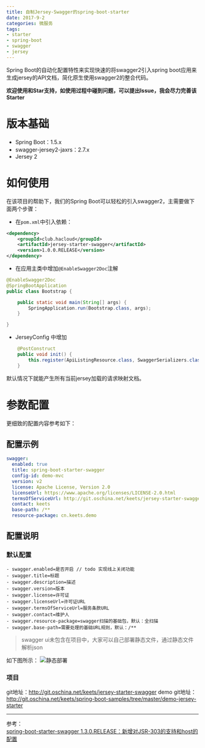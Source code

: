 ```yaml
---
title: 自制Jersey-Swagger的spring-boot-starter
date: 2017-9-2 
categories: 微服务
tags:
- starter
- spring-boot
- swagger
- jersey
---
```



Spring Boot的自动化配置特性来实现快速的将swagger2引入spring boot应用来生成jersey的API文档，简化原生使用swagger2的整合代码。

**欢迎使用和Star支持，如使用过程中碰到问题，可以提出Issue，我会尽力完善该Starter**

# 版本基础

- Spring Boot：1.5.x
- swagger-jersey2-jaxrs：2.7.x
- Jersey 2

# 如何使用

在该项目的帮助下，我们的Spring Boot可以轻松的引入swagger2，主需要做下面两个步骤：

- 在`pom.xml`中引入依赖：

```xml
<dependency>
	<groupId>club.hacloud</groupId>
	<artifactId>jersey-starter-swagger</artifactId>
	<version>1.0.0.RELEASE</version>
</dependency>
```

- 在应用主类中增加`@EnableSwagger2Doc`注解

```java
@EnableSwagger2Doc
@SpringBootApplication
public class Bootstrap {

    public static void main(String[] args) {
        SpringApplication.run(Bootstrap.class, args);
    }

}
```

- JerseyConfig 中增加
```java
    @PostConstruct
    public void init() {
        this.register(ApiListingResource.class, SwaggerSerializers.class);
    }
```

默认情况下就能产生所有当前jersey加载的请求映射文档。

# 参数配置

更细致的配置内容参考如下：

## 配置示例

```yaml
swagger:
  enabled: true
  title: spring-boot-starter-swagger
  config-id: demo-mvc
  version: v2
  license: Apache License, Version 2.0
  licenseUrl: https://www.apache.org/licenses/LICENSE-2.0.html
  termsOfServiceUrl: http://git.oschina.net/keets/jersey-starter-swagger
  contact: keets
  base-path: /**
  resource-package: cn.keets.demo

```

## 配置说明

### 默认配置

```
- swagger.enabled=是否开启 // todo 实现线上关闭功能
- swagger.title=标题
- swagger.description=描述
- swagger.version=版本
- swagger.license=许可证
- swagger.licenseUrl=许可证URL
- swagger.termsOfServiceUrl=服务条款URL
- swagger.contact=维护人
- swagger.resource-package=swagger扫描的基础包，默认：全扫描
- swagger.base-path=需要处理的基础URL规则，默认：/**
```
   
   
> swagger ui未包含在项目中，大家可以自己部署静态文件，通过静态文件解析json

如下图所示：
![静态部署](http://ovci9bs39.bkt.clouddn.com/swagger.png)

### 项目
git地址：http://git.oschina.net/keets/jersey-starter-swagger
demo git地址：http://git.oschina.net/keets/spring-boot-samples/tree/master/demo-jersey-starter

---
参考：   
[spring-boot-starter-swagger 1.3.0.RELEASE：新增对JSR-303的支持和host的配置](http://blog.didispace.com/spring-boot-starter-swagger-1.3.0/)




